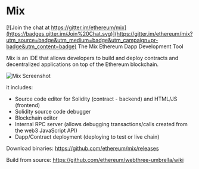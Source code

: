 # Mix

[![Join the chat at https://gitter.im/ethereum/mix](https://badges.gitter.im/Join%20Chat.svg)](https://gitter.im/ethereum/mix?utm_source=badge&utm_medium=badge&utm_campaign=pr-badge&utm_content=badge)
The Mix Ethereum Dapp Development Tool

Mix is an IDE that allows developers to build and deploy contracts and decentralized applications on top of the Ethereum blockchain.

![Mix Screenshot](../../../mix/blob/ReadMe/MixScreenshot.png?raw=true)

it includes:

  - Source code editor for Solidity (contract - backend) and HTML/JS (frontend)
  - Solidity source code debugger
  - Blockchain editor
  - Internal RPC server (allows debugging transactions/calls created from the web3 JavaScript API)
  - Dapp/Contract deployment (deploying to test or live chain)

Download binaries:
    https://github.com/ethereum/mix/releases
    
Build from source:
    https://github.com/ethereum/webthree-umbrella/wiki

